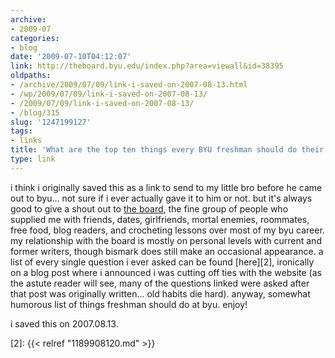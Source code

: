 ```yaml
---
archive:
- 2009-07
categories:
- blog
date: '2009-07-10T04:12:07'
link: http://theboard.byu.edu/index.php?area=viewall&id=38395
oldpaths:
- /archive/2009/07/09/link-i-saved-on-2007-08-13.html
- /wp/2009/07/09/link-i-saved-on-2007-08-13/
- /2009/07/09/link-i-saved-on-2007-08-13/
- /blog/315
slug: '1247199127'
tags:
- links
title: 'What are the top ten things every BYU freshman should do their 1st year at the Y?'
type: link
---
```


i think i originally saved this as a link to send to my little bro before
he came out to byu... not sure if i ever actually gave it to him or not.
but it's always good to give a shout out to [the board][1], the fine group
of people who supplied me with friends, dates, girlfriends, mortal
enemies, roommates, free food, blog readers, and crocheting lessons over
most of my byu career. my relationship with the board is mostly on
personal levels with current and former writers, though bismark does still
make an occasional appearance. a list of every single question i ever
asked can be found [here][2], ironically on a blog post where i announced
i was cutting off ties with the website (as the astute reader will see,
many of the questions linked were asked after that post was originally
written... old habits die hard). anyway, somewhat humorous list of things
freshman should do at byu. enjoy!

i saved this on 2007.08.13.

[1]: http://theboard.byu.edu/
[2]: {{< relref "1189908120.md" >}}

